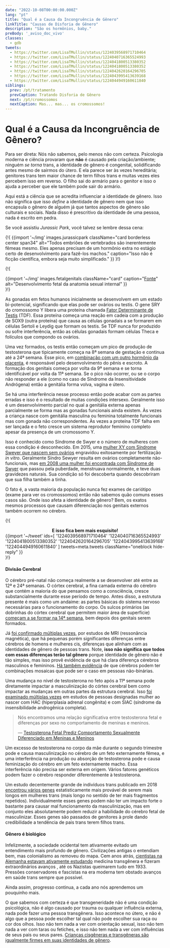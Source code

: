 ```yaml
---
date: "2022-10-08T00:00:00.000Z"
lang: "pt"
title: "Qual é a Causa da Incongruência de Gênero"
linkTitle: "Causas de Disforia de Gênero"
description: "São os hormônios, baby."
preBody: '_aviso_doc_vivo'
classes:
  - gdb
tweets:
  - https://twitter.com/LisaTMullin/status/1224039568971710464
  - https://twitter.com/LisaTMullin/status/1224040716365524993
  - https://twitter.com/LisaTMullin/status/1224041800513380352
  - https://twitter.com/LisaTMullin/status/1224041800513380352
  - https://twitter.com/LisaTMullin/status/1224042620164296705
  - https://twitter.com/LisaTMullin/status/1224043995413639168
  - https://twitter.com/LisaTMullin/status/1224044949160611840
siblings:
  prev: /pt/tratamento
  prevCaption: Tratando Disforia de Gênero
  next: /pt/cromossomos
  nextCaption: Mas... mas... os cromossomos!
---
```


# Qual é a Causa da Incongruência de Gênero?

Para ser direta: Nós não sabemos, pelo menos não com certeza. Psicologia moderna e ciência provaram que **não** é causado pela criação/ambiente; ninguém *se torna* trans, a identidade de gênero é congenital, solidificando antes mesmo de sairmos do útero. E ela parece ser às vezes hereditária; genitores trans tem maior chance de term filhos trans e muitas vezes eles percebem isso em reverso. O filho sai do armário para o genitor e isso o ajuda a perceber que ele também pode sair do armário.

Aqui está a ciência que se acredita influenciar a identidade de gênero. Isso não significa que isso *define* a identidade de gênero nem que isso encapsula o gênero de alguém já que tantos aspectos de gênero são culturais e sociais. Nada disso é prescritivo da identidade de uma pessoa, nada é escrito em pedra.

Se você assistiu _Jurassic Park_, você talvez se lembre dessa cena:

{!{
  {{import '~/img' images.jurassicpark
    className="card borderless center span34"
    alt="Todos embriões de vertebrados são inerentemente fêmeas mesmo. Eles apenas precisam de um hormônio extra no estágio certo de desenvolvimento para fazê-los machos."
    caption="Isso não é ficção científica, embora seja muito simplificado."
  }}
}!}

{!{
<div class="gutter flex flex-center print-span3">
  {{import '~/img' images.fetalgenitals
    className="card"
    caption="<a href=\"https://schoolbag.info/biology/concepts/188.html\">Fonte</a>"
    alt="Desenvolvimento fetal da anatomia sexual internal"
  }}
</div>
}!}

As gonadas em fetos humanos inicialmente se desenvolvem em um estado bi-potencial, significando que elas pode ser ovários ou testis. O gene SRY do cromossomo Y libera uma proteína chamada [Fator Determinante de Testis](https://en.wikipedia.org/wiki/Testis-determining_factor) (TDF). Essa proteína começa uma reação em cadeia com a produção de SOX9 (outra proteína) que causa as células gonadais a se formarem em células Sertoli e Leydig que formam os testis. Se TDF nunca for produzido ou sofre interferência, então as células gonadais formam células Theca e folículos que compondo os ovários.

Uma vez formados, os testis então começam um pico de produção de testosterona que tipicamente começa na 8ª semana de gestação e continua até a 24ª semana. Esse pico, em [combinação com um outro hormônio da placenta](https://www.sciencedaily.com/releases/2019/02/190214153053.htm), é responsável pelo desenvolvimento do pênis e escroto. A formação dos genitais começa por volta da 9ª semana e se torna identificável por volta da 11ª semana. Se o pico não ocorrer, ou se o corpo não responder a ele (como no caso de Síndrome da Insensitividade Andrógena) então a genitália forma volva, vagina e útero.

Se há uma interferência nesse processo então pode acabar com as partes erradas e isso é o resultado de muitas condições intersexo. Geralmente isso é um desenvolvimento parcial no qual a genitália externa apenas parcialmente se forma mas as gonadas funcionais ainda existem. Às vezes a criança nasce com genitália masculina ou feminina totalmente funcionais mas com gonada não correspondentes. Às vezes a proteína TDF falha em ser lançada e o feto cresce um sistema reprodutor feminino completo apesar da presença de um cromossomo Y.

Isso é conhecido como Síndrome de Swyer e o número de mulheres com essa condição é desconhecido. Em 2015, uma [mulher XY com Síndrome Sweyer que nascem sem ovários](https://www.independent.co.uk/news/science/mostly-male-woman-gives-birth-to-twins-in-medical-miracle-10033528.html) engravidou exitosamente por fertilização _in vitro_. Geralmente Síndro Sewyer resulta em ovários completamente não-funcionais, mas [em 2008 uma mulher foi encontrada com Síndrome de Swyer](https://www.ncbi.nlm.nih.gov/pmc/articles/PMC2190741/) que passou pela puberdade, menstruava normalmente, e teve duas gravidezes naturais. Sua condição só foi descoberta quando descobriram que sua filha também a tinha.

O fato é, a vasta maioria da população nunca fez exames de cariótipo (exame para ver os cromossomos) então não sabemos quão comuns esses casos são. Onde isso afeta a identidade de gênero? Bem, os exatos mesmos processos que causam diferenciação nos genitais externos também ocorrem no cérebro.

{!{
<div class="gutter">
  <strong style="display: block;text-align: center;">E isso fica bem mais esquisito!</strong>
  {{import '~/tweet' ids=[
    '1224039568971710464'
    '1224040716365524993'
    '1224041800513380352'
    '1224042620164296705'
    '1224043995413639168'
    '1224044949160611840'
  ] tweets=meta.tweets className="oneblock hide-reply" }}
</div>
}!}

#### Divisão Cerebral

O cérebro pré-natal não começa realmente a se desenvolver até entre as 12ª e 24ª semanas. O córtex cerebral, a fina camada externa do cérebro que contém a maioria do que pensamos como a consciência, cresce substancialmente durante esse período de tempo. Antes disso, a estrutura presente é mais como um andaime: as partes básicas do sistema nervoso necessárias para o funcionamento do corpo. Os sulcos primários (as dobrinhas do córtex cerebral que permitem maior área de superfície) [começam a se formar na 14ª semana](https://www.ncbi.nlm.nih.gov/pmc/articles/PMC2989000/#Sec5title), bem depois dos genitais serem formados.

Já [foi confirmado múltiplas vezes](https://www.the-scientist.com/features/are-the-brains-of-transgender-people-different-from-those-of-cisgender-people-30027), por estudos de MRI (ressonância magnética), que há pequenas porém significantes diferenças entre cérebros de homens e mulheres cis, diferenças que alinham com as identidades de gênero de pessoas trans. Note, **isso não significa que todos com essas diferenças terão tal gênero** porque identidade de gênero não é tão simples, mas isso provê evidência de que há clara diferença cérebros masculinos e femininos. [Há também evidência](https://www.pnas.org/content/112/50/15468) de que cérebros podem ter combinações mosaicas que pode ser o caso em pessoas não-binárias.

Uma mudança no nível de testosterona no feto após a 11ª semana pode diretamente impactar a masculinização do córtex cerebral bem como impactar as mudanças em outras partes da estrutura cerebral. Isso [foi examinado múltiplas vezes](https://www.ncbi.nlm.nih.gov/pmc/articles/PMC4350266/) em estudos de pessoas designadas mulher ao nascer com HAC  (hiperplasia adrenal congênita) e com SIAC (síndrome da insensibilidade androgênica completa).

<blockquote class="cite"><p>Nós encontramos uma relação significativa entre testosterona fetal e diferenças por sexo no comportamento de meninas e meninos.</p>&mdash; <a href="https://www.ncbi.nlm.nih.gov/pmc/articles/PMC2778233/">Testosterona Fetal Prediz Comportamento Sexualmente Diferenciado em Meninas e Meninos</a></blockquote>

Um excesso de testosterona no corpo da mãe durante o segundo trimestre pode e causa masculinização no cérebro de um feto externamente fêmea, e uma interferência na produção ou absorção de testosterona pode e causa feminização do cérebro em um feto externamente macho. Essa interferência não precisa ser externa em origem. Vários fatores genéticos podem fazer o cérebro responder diferentemente à testosterona.

Um estudo decentemente grande de indivíduos trans publicado em 2018 [encontrou vários genes](https://academic.oup.com/jcem/article/104/2/390/5104458) estatisticamente mais provável de serem mais longos em mulheres trans (mais longo no sentido de ter mais fragmentos repetidos). Individualmente esses genes podem não ter um impacto forte o bastante para causar mal funcionamento da masculinização, mas em conjunto eles absolutamente podem reduzir a habilidade do cérebro fetal de masculinizar. Esses genes são passados de genitores à prole dando credibilidade a tendência de pais trans terem filhos trans.

#### Gênero é biológico

Infelizmente, a sociedade ocidental tem ativamente evitado um entendimento mais profundo de gênero. Civilizações antigas o entendiam bem, mas colonialismo as removeu do mapa. Cem anos atrás, [cientistas na Alemanha estavam ativamente estudando](https://en.wikipedia.org/wiki/Institut_f%C3%BCr_Sexualwissenschaft) medicina transgênera e fizeram extraordinários avanços , até os Nazistas queimarem tudo em 1933. Pressões conservadores e fascistas na era moderna tem obstado avanços em saúde trans sempre que possível.

Ainda assim, progresso continua, a cada ano nós aprendemos um pouquinho mais.

O que sabemos com certeza é que transgeneridade não é uma condição psicológica, não é algo causado por trauma ou qualquer influência externa, nada pode fazer uma pessoa transgênera. Isso acontece no útero, e não é algo que a pessoa pode escolher tal qual não pode escolher sua raça ou cor dos olhos. Isso não tem nada a ver com orientação sexual, isso não tem nada a ver com taras ou fetiches, e isso não tem nada a ver com influências de seus pais ou seus pares. [Crianças cisgêneras e transgêneras são igualmente firmes em suas identidades de gênero](https://www.forbes.com/sites/dawnstaceyennis/2020/12/29/study-transgender-children-recognize-their-authentic-gender-at-early-age-just-like-other-kids/#20bbb14526bf).